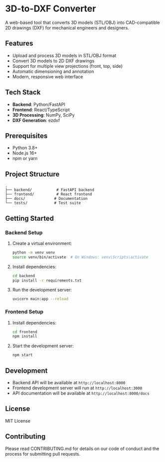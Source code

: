 # 3D-to-DXF Converter

A web-based tool that converts 3D models (STL/OBJ) into CAD-compatible 2D drawings (DXF) for mechanical engineers and designers.

## Features

- Upload and process 3D models in STL/OBJ format
- Convert 3D models to 2D DXF drawings
- Support for multiple view projections (front, top, side)
- Automatic dimensioning and annotation
- Modern, responsive web interface

## Tech Stack

- **Backend**: Python/FastAPI
- **Frontend**: React/TypeScript
- **3D Processing**: NumPy, SciPy
- **DXF Generation**: ezdxf

## Prerequisites

- Python 3.8+
- Node.js 16+
- npm or yarn

## Project Structure

```
.
├── backend/           # FastAPI backend
├── frontend/          # React frontend
├── docs/             # Documentation
└── tests/            # Test suite
```

## Getting Started

### Backend Setup

1. Create a virtual environment:
   ```bash
   python -m venv venv
   source venv/bin/activate  # On Windows: venv\Scripts\activate
   ```

2. Install dependencies:
   ```bash
   cd backend
   pip install -r requirements.txt
   ```

3. Run the development server:
   ```bash
   uvicorn main:app --reload
   ```

### Frontend Setup

1. Install dependencies:
   ```bash
   cd frontend
   npm install
   ```

2. Start the development server:
   ```bash
   npm start
   ```

## Development

- Backend API will be available at `http://localhost:8000`
- Frontend development server will run at `http://localhost:3000`
- API documentation will be available at `http://localhost:8000/docs`

## License

MIT License

## Contributing

Please read CONTRIBUTING.md for details on our code of conduct and the process for submitting pull requests. 
